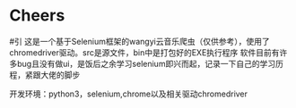 # Cheers
#引
 这是一个基于Selenium框架的wangyi云音乐爬虫（仅供参考），使用了chromedriver驱动。src是源文件，bin中是打包好的EXE执行程序
软件目前有许多bug且没有做ui，是饭后之余学习selenium即兴而起，记录一下自己的学习历程，紧跟大佬的脚步

 开发环境：python3，selenium,chrome以及相关驱动chromedriver
